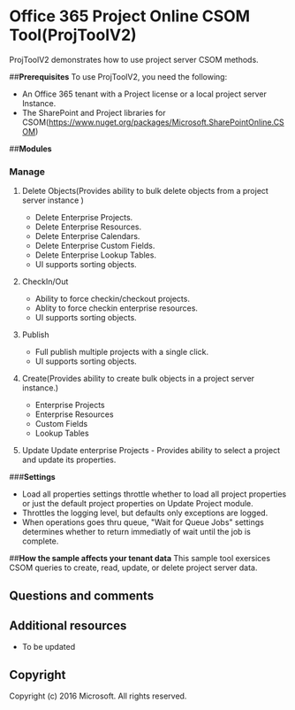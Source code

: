 # **Office 365 Project Online CSOM Tool(ProjToolV2)**
ProjToolV2 demonstrates how to use project server CSOM methods.

##**Prerequisites**
To use ProjToolV2, you need the following:
 - An Office 365 tenant with a Project license or a local project server Instance.
 - The SharePoint and Project libraries for CSOM(https://www.nuget.org/packages/Microsoft.SharePointOnline.CSOM)

##**Modules**
### **Manage**

 1. Delete Objects(Provides ability to bulk delete objects from a project server instance )
     - Delete Enterprise Projects.
     - Delete Enterprise Resources.
     - Delete Enterprise Calendars.
     - Delete Enterprise Custom Fields.
     - Delete Enterprise Lookup Tables.
     - UI supports sorting objects.
 
 2. CheckIn/Out
      - Ability to force checkin/checkout projects.
      - Ablity to force checkin enterprise resources.
      - UI supports sorting objects.

 3. Publish
      - Full publish multiple projects with a single click.
      - UI supports sorting objects.
      
 4. Create(Provides ability to create bulk objects in a project server instance.)
      - Enterprise Projects
	  - Enterprise Resources
      - Custom Fields
      - Lookup Tables
 
 5. Update 
      Update enterprise Projects - Provides ability to select a project and update its properties.

###**Settings**

  - Load all properties settings throttle whether to load all project properties or just the default project properties on Update Project module.
  - Throttles the logging level, but defaults only exceptions are logged.
  - When operations goes thru queue, "Wait for Queue Jobs" settings determines whether to return immediatly of wait until the job is complete.

##**How the sample affects your tenant data**
This sample tool exersices CSOM queries to create, read, update, or delete project server data.

## Questions and comments

## Additional resources
* To be updated

## Copyright
Copyright (c) 2016 Microsoft. All rights reserved.
